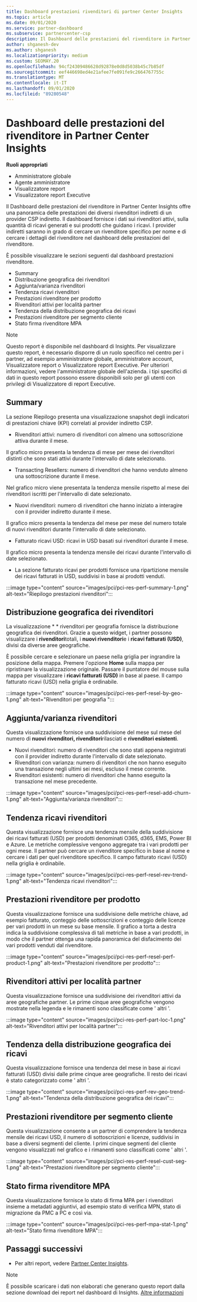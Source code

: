 ```yaml
---
title: Dashboard prestazioni rivenditori di partner Center Insights
ms.topic: article
ms.date: 09/01/2020
ms.service: partner-dashboard
ms.subservice: partnercenter-csp
description: Il Dashboard delle prestazioni del rivenditore in Partner Center Insights offre una panoramica delle prestazioni dei diversi rivenditori indiretti di un provider CSP indiretto.
author: shganesh-dev
ms.author: shganesh
ms.localizationpriority: medium
ms.custom: SEOMAY.20
ms.openlocfilehash: 94cf24309486628d92878e0d8d5038b45c7b85df
ms.sourcegitcommit: eef446698ed4e21afee7fe091fe9c2664767755c
ms.translationtype: MT
ms.contentlocale: it-IT
ms.lasthandoff: 09/01/2020
ms.locfileid: "89280548"
---
```

# <a name="reseller-performance-dashboard-in-partner-center-insights"></a>Dashboard delle prestazioni del rivenditore in Partner Center Insights

**Ruoli appropriati**

- Amministratore globale
- Agente amministratore
- Visualizzatore report
- Visualizzatore report Executive

Il Dashboard delle prestazioni del rivenditore in Partner Center Insights offre una panoramica delle prestazioni dei diversi rivenditori indiretti di un provider CSP indiretto. Il dashboard fornisce i dati sui rivenditori attivi, sulla quantità di ricavi generati e sui prodotti che guidano i ricavi. I provider indiretti saranno in grado di cercare un rivenditore specifico per nome e di cercare i dettagli del rivenditore nel dashboard delle prestazioni del rivenditore.

È possibile visualizzare le sezioni seguenti dal dashboard prestazioni rivenditore.

- Summary
- Distribuzione geografica dei rivenditori
- Aggiunta/varianza rivenditori 
- Tendenza ricavi rivenditori 
- Prestazioni rivenditore per prodotto
- Rivenditori attivi per località partner
- Tendenza della distribuzione geografica dei ricavi
- Prestazioni rivenditore per segmento cliente
- Stato firma rivenditore MPA

 > [!NOTE]
 > Questo report è disponibile nel dashboard di Insights. Per visualizzare questo report, è necessario disporre di un ruolo specifico nel centro per i partner, ad esempio amministratore globale, amministratore account, Visualizzatore report o Visualizzatore report Executive. Per ulteriori informazioni, vedere l'amministratore globale dell'azienda. i tipi specifici di dati in questo report possono essere disponibili solo per gli utenti con privilegi di Visualizzatore di report Executive.

## <a name="summary"></a>Summary

La sezione Riepilogo presenta una visualizzazione snapshot degli indicatori di prestazioni chiave (KPI) correlati al provider indiretto CSP.

- Rivenditori attivi: numero di rivenditori con almeno una sottoscrizione attiva durante il mese.

Il grafico micro presenta la tendenza di mese per mese dei rivenditori distinti che sono stati attivi durante l'intervallo di date selezionato.

- Transacting Resellers: numero di rivenditori che hanno venduto almeno una sottoscrizione durante il mese. 

Nel grafico micro viene presentata la tendenza mensile rispetto al mese dei rivenditori iscritti per l'intervallo di date selezionato.

- Nuovi rivenditori: numero di rivenditori che hanno iniziato a interagire con il provider indiretto durante il mese. 

Il grafico micro presenta la tendenza del mese per mese del numero totale di nuovi rivenditori durante l'intervallo di date selezionato.

- Fatturato ricavi USD: ricavi in USD basati sui rivenditori durante il mese. 

Il grafico micro presenta la tendenza mensile dei ricavi durante l'intervallo di date selezionato.

- La sezione fatturato ricavi per prodotti fornisce una ripartizione mensile dei ricavi fatturati in USD, suddivisi in base ai prodotti venduti. 

:::image type="content" source="images/pci/pci-res-perf-summary-1.png" alt-text="Riepilogo prestazioni rivenditori":::

## <a name="geographical-spread-of-resellers"></a>Distribuzione geografica dei rivenditori

La visualizzazione * * rivenditori per geografia fornisce la distribuzione geografica dei rivenditori. Grazie a questo widget, i partner possono visualizzare i **rivenditori**totali, i **nuovi rivenditori**e i **ricavi fatturati (USD)**, divisi da diverse aree geografiche.

È possibile cercare e selezionare un paese nella griglia per ingrandire la posizione della mappa. Premere l'opzione **Home** sulla mappa per ripristinare la visualizzazione originale. Passare il puntatore del mouse sulla mappa per visualizzare i **ricavi fatturati (USD)** in base al paese. Il campo fatturato ricavi (USD) nella griglia è ordinabile.

:::image type="content" source="images/pci/pci-res-perf-resel-by-geo-1.png" alt-text="Rivenditori per geografia ":::

## <a name="resellers-addchurns"></a>Aggiunta/varianza rivenditori

Questa visualizzazione fornisce una suddivisione del mese sul mese del numero di **nuovi** **rivenditori, rivenditori**rilasciati e **rivenditori esistenti**. 

- Nuovi rivenditori: numero di rivenditori che sono stati appena registrati con il provider indiretto durante l'intervallo di date selezionato.
- Rivenditori con varianza: numero di rivenditori che non hanno eseguito una transazione negli ultimi sei mesi, escluso il mese corrente.
- Rivenditori esistenti: numero di rivenditori che hanno eseguito la transazione nel mese precedente.

:::image type="content" source="images/pci/pci-res-perf-resel-add-churn-1.png" alt-text="Aggiunta/varianza rivenditori":::

## <a name="resellers-revenue-trend"></a>Tendenza ricavi rivenditori 

Questa visualizzazione fornisce una tendenza mensile della suddivisione dei ricavi fatturati (USD) per prodotti denominati O365, d365, EMS, Power BI e Azure. Le metriche complessive vengono aggregate tra i vari prodotti per ogni mese. Il partner può cercare un rivenditore specifico in base al nome e cercare i dati per quel rivenditore specifico. Il campo fatturato ricavi (USD) nella griglia è ordinabile.

:::image type="content" source="images/pci/pci-res-perf-resel-rev-trend-1.png" alt-text="Tendenza ricavi rivenditori":::

## <a name="reseller-performance-by-products"></a>Prestazioni rivenditore per prodotto

Questa visualizzazione fornisce una suddivisione delle metriche chiave, ad esempio fatturato, conteggio delle sottoscrizioni e conteggio delle licenze per vari prodotti in un mese su base mensile. Il grafico a torta a destra indica la suddivisione complessiva di tali metriche in base a vari prodotti, in modo che il partner ottenga una rapida panoramica del disfacimento dei vari prodotti venduti dal rivenditore.

:::image type="content" source="images/pci/pci-res-perf-resel-perf-product-1.png" alt-text="Prestazioni rivenditore per prodotto":::

## <a name="active-resellers-by-partner-locations"></a>Rivenditori attivi per località partner

Questa visualizzazione fornisce una suddivisione dei rivenditori attivi da aree geografiche partner. Le prime cinque aree geografiche vengono mostrate nella legenda e le rimanenti sono classificate come ' altri '.

:::image type="content" source="images/pci/pci-res-perf-part-loc-1.png" alt-text="Rivenditori attivi per località partner":::

## <a name="revenue-geo-distribution-trend"></a>Tendenza della distribuzione geografica dei ricavi

Questa visualizzazione fornisce una tendenza del mese in base ai ricavi fatturati (USD) divisi dalle prime cinque aree geografiche.  Il resto dei ricavi è stato categorizzato come ' altri '.

:::image type="content" source="images/pci/pci-res-perf-rev-geo-trend-1.png" alt-text="Tendenza della distribuzione geografica dei ricavi":::

## <a name="reseller-performance-by-customer-segment"></a>Prestazioni rivenditore per segmento cliente

Questa visualizzazione consente a un partner di comprendere la tendenza mensile dei ricavi USD, il numero di sottoscrizioni e licenze, suddivisi in base a diversi segmenti del cliente. I primi cinque segmenti del cliente vengono visualizzati nel grafico e i rimanenti sono classificati come ' altri '.

:::image type="content" source="images/pci/pci-res-perf-resel-cust-seg-1.png" alt-text="Prestazioni rivenditore per segmento cliente":::

## <a name="reseller-mpa-signing-status"></a>Stato firma rivenditore MPA

Questa visualizzazione fornisce lo stato di firma MPA per i rivenditori insieme a metadati aggiuntivi, ad esempio stato di verifica MPN, stato di migrazione da PMC a PC e così via.

:::image type="content" source="images/pci/pci-res-perf-mpa-stat-1.png" alt-text="Stato firma rivenditore MPA":::

## <a name="next-steps"></a>Passaggi successivi

- Per altri report, vedere [Partner Center Insights](partner-center-insights.md).

>[!NOTE] 
> È possibile scaricare i dati non elaborati che generano questo report dalla sezione download dei report nel dashboard di Insights. [Altre informazioni](pci-download-reports.md) 

